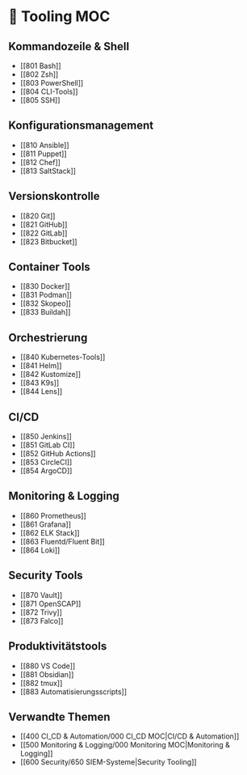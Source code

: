 # 🧰 Tooling MOC

## Kommandozeile & Shell
- [[801 Bash]]
- [[802 Zsh]]
- [[803 PowerShell]]
- [[804 CLI-Tools]]
- [[805 SSH]]

## Konfigurationsmanagement
- [[810 Ansible]]
- [[811 Puppet]]
- [[812 Chef]]
- [[813 SaltStack]]

## Versionskontrolle
- [[820 Git]]
- [[821 GitHub]]
- [[822 GitLab]]
- [[823 Bitbucket]]

## Container Tools
- [[830 Docker]]
- [[831 Podman]]
- [[832 Skopeo]]
- [[833 Buildah]]

## Orchestrierung
- [[840 Kubernetes-Tools]]
- [[841 Helm]]
- [[842 Kustomize]]
- [[843 K9s]]
- [[844 Lens]]

## CI/CD
- [[850 Jenkins]]
- [[851 GitLab CI]]
- [[852 GitHub Actions]]
- [[853 CircleCI]]
- [[854 ArgoCD]]

## Monitoring & Logging
- [[860 Prometheus]]
- [[861 Grafana]]
- [[862 ELK Stack]]
- [[863 Fluentd/Fluent Bit]]
- [[864 Loki]]

## Security Tools
- [[870 Vault]]
- [[871 OpenSCAP]]
- [[872 Trivy]]
- [[873 Falco]]

## Produktivitätstools
- [[880 VS Code]]
- [[881 Obsidian]]
- [[882 tmux]]
- [[883 Automatisierungsscripts]]

## Verwandte Themen
- [[400 CI_CD & Automation/000 CI_CD MOC|CI/CD & Automation]]
- [[500 Monitoring & Logging/000 Monitoring MOC|Monitoring & Logging]]
- [[600 Security/650 SIEM-Systeme|Security Tooling]] 